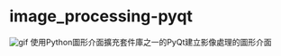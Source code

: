 # image_processing-pyqt
![gif](http://i1.wp.com/inews.gtimg.com/newsapp_match/0/3243130511/0)
使用Python圖形介面擴充套件庫之一的PyQt建立影像處理的圖形介面
